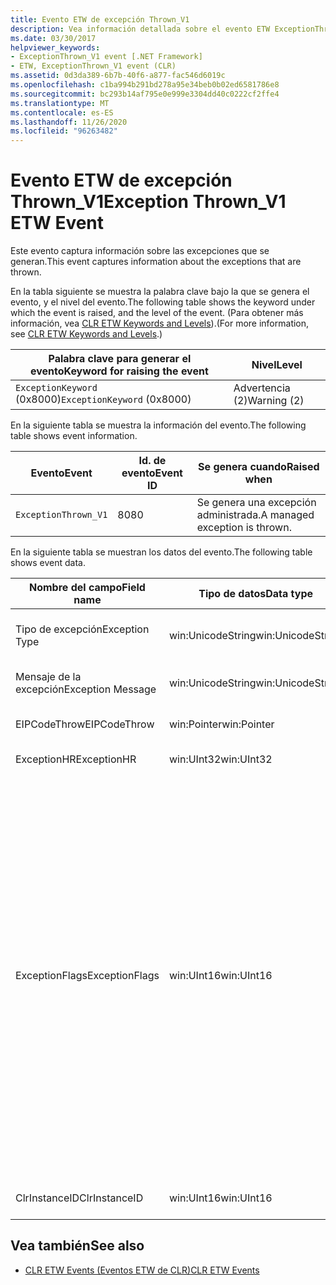 ```yaml
---
title: Evento ETW de excepción Thrown_V1
description: Vea información detallada sobre el evento ETW ExceptionThrown_V1. Los datos de eventos, como los nombres de campo, los tipos de datos y las descripciones, se proporcionan para las excepciones producidas.
ms.date: 03/30/2017
helpviewer_keywords:
- ExceptionThrown_V1 event [.NET Framework]
- ETW, ExceptionThrown_V1 event (CLR)
ms.assetid: 0d3da389-6b7b-40f6-a877-fac546d6019c
ms.openlocfilehash: c1ba994b291bd278a95e34beb0b02ed6581786e8
ms.sourcegitcommit: bc293b14af795e0e999e3304dd40c0222cf2ffe4
ms.translationtype: MT
ms.contentlocale: es-ES
ms.lasthandoff: 11/26/2020
ms.locfileid: "96263482"
---
```

# <a name="exception-thrown_v1-etw-event"></a><span data-ttu-id="cc6d4-104">Evento ETW de excepción Thrown_V1</span><span class="sxs-lookup"><span data-stu-id="cc6d4-104">Exception Thrown_V1 ETW Event</span></span>

<span data-ttu-id="cc6d4-105">Este evento captura información sobre las excepciones que se generan.</span><span class="sxs-lookup"><span data-stu-id="cc6d4-105">This event captures information about the exceptions that are thrown.</span></span>  
  
 <span data-ttu-id="cc6d4-106">En la tabla siguiente se muestra la palabra clave bajo la que se genera el evento, y el nivel del evento.</span><span class="sxs-lookup"><span data-stu-id="cc6d4-106">The following table shows the keyword under which the event is raised, and the level of the event.</span></span> <span data-ttu-id="cc6d4-107">(Para obtener más información, vea [CLR ETW Keywords and Levels](clr-etw-keywords-and-levels.md)).</span><span class="sxs-lookup"><span data-stu-id="cc6d4-107">(For more information, see [CLR ETW Keywords and Levels](clr-etw-keywords-and-levels.md).)</span></span>  
  
|<span data-ttu-id="cc6d4-108">Palabra clave para generar el evento</span><span class="sxs-lookup"><span data-stu-id="cc6d4-108">Keyword for raising the event</span></span>|<span data-ttu-id="cc6d4-109">Nivel</span><span class="sxs-lookup"><span data-stu-id="cc6d4-109">Level</span></span>|  
|-----------------------------------|-----------|  
|<span data-ttu-id="cc6d4-110">`ExceptionKeyword` (0x8000)</span><span class="sxs-lookup"><span data-stu-id="cc6d4-110">`ExceptionKeyword` (0x8000)</span></span>|<span data-ttu-id="cc6d4-111">Advertencia (2)</span><span class="sxs-lookup"><span data-stu-id="cc6d4-111">Warning (2)</span></span>|  
  
 <span data-ttu-id="cc6d4-112">En la siguiente tabla se muestra la información del evento.</span><span class="sxs-lookup"><span data-stu-id="cc6d4-112">The following table shows event information.</span></span>  
  
|<span data-ttu-id="cc6d4-113">Evento</span><span class="sxs-lookup"><span data-stu-id="cc6d4-113">Event</span></span>|<span data-ttu-id="cc6d4-114">Id. de evento</span><span class="sxs-lookup"><span data-stu-id="cc6d4-114">Event ID</span></span>|<span data-ttu-id="cc6d4-115">Se genera cuando</span><span class="sxs-lookup"><span data-stu-id="cc6d4-115">Raised when</span></span>|  
|-----------|--------------|-----------------|  
|`ExceptionThrown_V1`|<span data-ttu-id="cc6d4-116">80</span><span class="sxs-lookup"><span data-stu-id="cc6d4-116">80</span></span>|<span data-ttu-id="cc6d4-117">Se genera una excepción administrada.</span><span class="sxs-lookup"><span data-stu-id="cc6d4-117">A managed exception is thrown.</span></span>|  
  
 <span data-ttu-id="cc6d4-118">En la siguiente tabla se muestran los datos del evento.</span><span class="sxs-lookup"><span data-stu-id="cc6d4-118">The following table shows event data.</span></span>  
  
|<span data-ttu-id="cc6d4-119">Nombre del campo</span><span class="sxs-lookup"><span data-stu-id="cc6d4-119">Field name</span></span>|<span data-ttu-id="cc6d4-120">Tipo de datos</span><span class="sxs-lookup"><span data-stu-id="cc6d4-120">Data type</span></span>|<span data-ttu-id="cc6d4-121">Descripción</span><span class="sxs-lookup"><span data-stu-id="cc6d4-121">Description</span></span>|  
|----------------|---------------|-----------------|  
|<span data-ttu-id="cc6d4-122">Tipo de excepción</span><span class="sxs-lookup"><span data-stu-id="cc6d4-122">Exception Type</span></span>|<span data-ttu-id="cc6d4-123">win:UnicodeString</span><span class="sxs-lookup"><span data-stu-id="cc6d4-123">win:UnicodeString</span></span>|<span data-ttu-id="cc6d4-124">Tipo de la excepción; por ejemplo, `System.NullReferenceException`.</span><span class="sxs-lookup"><span data-stu-id="cc6d4-124">Type of the exception; for example, `System.NullReferenceException`.</span></span>|  
|<span data-ttu-id="cc6d4-125">Mensaje de la excepción</span><span class="sxs-lookup"><span data-stu-id="cc6d4-125">Exception Message</span></span>|<span data-ttu-id="cc6d4-126">win:UnicodeString</span><span class="sxs-lookup"><span data-stu-id="cc6d4-126">win:UnicodeString</span></span>|<span data-ttu-id="cc6d4-127">Mensaje actual de la excepción.</span><span class="sxs-lookup"><span data-stu-id="cc6d4-127">Actual exception message.</span></span>|  
|<span data-ttu-id="cc6d4-128">EIPCodeThrow</span><span class="sxs-lookup"><span data-stu-id="cc6d4-128">EIPCodeThrow</span></span>|<span data-ttu-id="cc6d4-129">win:Pointer</span><span class="sxs-lookup"><span data-stu-id="cc6d4-129">win:Pointer</span></span>|<span data-ttu-id="cc6d4-130">Puntero de instrucción donde se ha producido la excepción.</span><span class="sxs-lookup"><span data-stu-id="cc6d4-130">Instruction pointer where exception occurred.</span></span>|  
|<span data-ttu-id="cc6d4-131">ExceptionHR</span><span class="sxs-lookup"><span data-stu-id="cc6d4-131">ExceptionHR</span></span>|<span data-ttu-id="cc6d4-132">win:UInt32</span><span class="sxs-lookup"><span data-stu-id="cc6d4-132">win:UInt32</span></span>|<span data-ttu-id="cc6d4-133">Excepción [HRESULT](/openspecs/windows_protocols/ms-erref/0642cb2f-2075-4469-918c-4441e69c548a).</span><span class="sxs-lookup"><span data-stu-id="cc6d4-133">Exception [HRESULT](/openspecs/windows_protocols/ms-erref/0642cb2f-2075-4469-918c-4441e69c548a).</span></span>|  
|<span data-ttu-id="cc6d4-134">ExceptionFlags</span><span class="sxs-lookup"><span data-stu-id="cc6d4-134">ExceptionFlags</span></span>|<span data-ttu-id="cc6d4-135">win:UInt16</span><span class="sxs-lookup"><span data-stu-id="cc6d4-135">win:UInt16</span></span>|<span data-ttu-id="cc6d4-136">0x01: HasInnerException (vea [Eventos ETW de CLR](clr-etw-events.md) en la documentación de Visual Basic).</span><span class="sxs-lookup"><span data-stu-id="cc6d4-136">0x01: HasInnerException (see [CLR ETW Events](clr-etw-events.md) in the Visual Basic documentation).</span></span><br /><br /> <span data-ttu-id="cc6d4-137">0x02: IsNestedException.</span><span class="sxs-lookup"><span data-stu-id="cc6d4-137">0x02: IsNestedException.</span></span><br /><br /> <span data-ttu-id="cc6d4-138">0x04: IsRethrownException.</span><span class="sxs-lookup"><span data-stu-id="cc6d4-138">0x04: IsRethrownException.</span></span><br /><br /> <span data-ttu-id="cc6d4-139">0x08: IsCorruptedStateException (indica que el estado del proceso está dañado; consulte [control de excepciones de estado dañadas](/archive/msdn-magazine/2009/february/clr-inside-out-handling-corrupted-state-exceptions)).</span><span class="sxs-lookup"><span data-stu-id="cc6d4-139">0x08: IsCorruptedStateException (indicates that the process state is corrupt; see [Handling Corrupted State Exceptions](/archive/msdn-magazine/2009/february/clr-inside-out-handling-corrupted-state-exceptions)).</span></span><br /><br /> <span data-ttu-id="cc6d4-140">0x10: IsCLSCompliant (una excepción que deriva de <xref:System.Exception> es conforme a CLS; de lo contrario, no es conforme a CLS).</span><span class="sxs-lookup"><span data-stu-id="cc6d4-140">0x10: IsCLSCompliant (an exception that derives from <xref:System.Exception> is CLS-compliant; otherwise, it is not CLS-compliant).</span></span>|  
|<span data-ttu-id="cc6d4-141">ClrInstanceID</span><span class="sxs-lookup"><span data-stu-id="cc6d4-141">ClrInstanceID</span></span>|<span data-ttu-id="cc6d4-142">win:UInt16</span><span class="sxs-lookup"><span data-stu-id="cc6d4-142">win:UInt16</span></span>|<span data-ttu-id="cc6d4-143">Identificador único para la instancia de CLR o CoreCLR.</span><span class="sxs-lookup"><span data-stu-id="cc6d4-143">Unique ID for the instance of CLR or CoreCLR.</span></span>|  
  
## <a name="see-also"></a><span data-ttu-id="cc6d4-144">Vea también</span><span class="sxs-lookup"><span data-stu-id="cc6d4-144">See also</span></span>

- [<span data-ttu-id="cc6d4-145">CLR ETW Events (Eventos ETW de CLR)</span><span class="sxs-lookup"><span data-stu-id="cc6d4-145">CLR ETW Events</span></span>](clr-etw-events.md)
